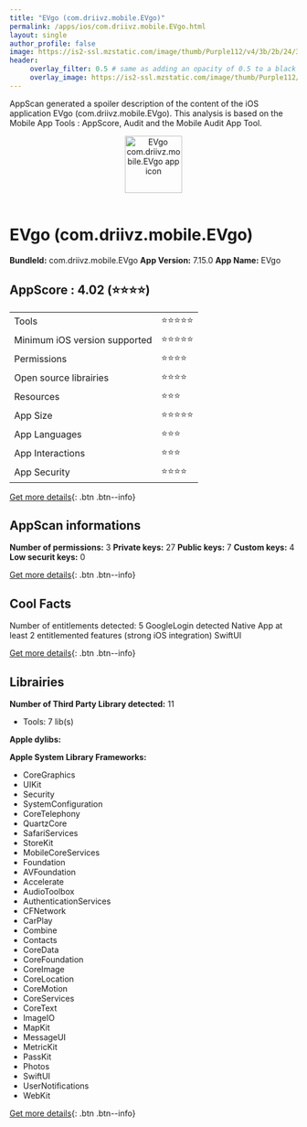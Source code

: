 ```yaml
---
title: "EVgo (com.driivz.mobile.EVgo)"
permalink: /apps/ios/com.driivz.mobile.EVgo.html
layout: single
author_profile: false
image: https://is2-ssl.mzstatic.com/image/thumb/Purple112/v4/3b/2b/24/3b2b2402-8855-d9ad-ef7a-bbd205cb754c/AppIcon-0-1x_U007emarketing-0-5-0-85-220.png/512x512bb.jpg
header: 
     overlay_filter: 0.5 # same as adding an opacity of 0.5 to a black background
     overlay_image: https://is2-ssl.mzstatic.com/image/thumb/Purple112/v4/3b/2b/24/3b2b2402-8855-d9ad-ef7a-bbd205cb754c/AppIcon-0-1x_U007emarketing-0-5-0-85-220.png/512x512bb.jpg
---
```

AppScan generated a spoiler description of the content of the iOS application EVgo (com.driivz.mobile.EVgo). This analysis is based on the Mobile App Tools : AppScore, Audit and the Mobile Audit App Tool.

  
  
<div style="text-align: center;"><img src="https://is2-ssl.mzstatic.com/image/thumb/Purple112/v4/3b/2b/24/3b2b2402-8855-d9ad-ef7a-bbd205cb754c/AppIcon-0-1x_U007emarketing-0-5-0-85-220.png/512x512bb.jpg" width="100" height="100" alt="EVgo com.driivz.mobile.EVgo app icon"></div></br>
  
# EVgo (com.driivz.mobile.EVgo)

**BundleId:** com.driivz.mobile.EVgo
**App Version:** 7.15.0
**App Name:** EVgo


## AppScore : 4.02 (⭐️⭐️⭐️⭐️) 

<table>
<tr><td> Tools </td><td> ⭐️⭐️⭐️⭐️⭐️ </td></tr>
<tr><td> Minimum iOS version supported </td><td> ⭐️⭐️⭐️⭐️⭐️ </td></tr>
<tr><td> Permissions </td><td> ⭐️⭐️⭐️⭐️ </td></tr>
<tr><td> Open source librairies </td><td> ⭐️⭐️⭐️⭐️ </td></tr>
<tr><td> Resources </td><td> ⭐️⭐️⭐️ </td></tr>
<tr><td> App Size </td><td> ⭐️⭐️⭐️⭐️⭐️ </td></tr>
<tr><td> App Languages </td><td> ⭐️⭐️⭐️ </td></tr>
<tr><td> App Interactions </td><td> ⭐️⭐️⭐️ </td></tr>
<tr><td> App Security </td><td> ⭐️⭐️⭐️⭐️ </td></tr>
</table>

[Get more details](/pricing.html){: .btn .btn--info}  
  
## AppScan informations 

**Number of permissions:** 3
**Private keys:** 27
**Public keys:** 7
**Custom keys:** 4
**Low securit keys:** 0
  
[Get more details](/pricing.html){: .btn .btn--info}

## Cool Facts

Number of entitlements detected: 5
GoogleLogin detected
Native App
at least 2 entitlemented features (strong iOS integration)
SwiftUI
  
[Get more details](/pricing.html){: .btn .btn--info}

## Librairies 
**Number of Third Party Library detected:** 11
- Tools: 7 lib(s)

**Apple dylibs:**


**Apple System Library Frameworks:**
- CoreGraphics
- UIKit
- Security
- SystemConfiguration
- CoreTelephony
- QuartzCore
- SafariServices
- StoreKit
- MobileCoreServices
- Foundation
- AVFoundation
- Accelerate
- AudioToolbox
- AuthenticationServices
- CFNetwork
- CarPlay
- Combine
- Contacts
- CoreData
- CoreFoundation
- CoreImage
- CoreLocation
- CoreMotion
- CoreServices
- CoreText
- ImageIO
- MapKit
- MessageUI
- MetricKit
- PassKit
- Photos
- SwiftUI
- UserNotifications
- WebKit


  
[Get more details](/pricing.html){: .btn .btn--info}

